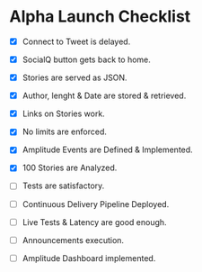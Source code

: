 # Alpha Launch Checklist

- [X] Connect to Tweet is delayed.
- [X] SocialQ button gets back to home.

- [X] Stories are served as JSON.
- [X] Author, lenght & Date are stored & retrieved.
- [X] Links on Stories work.

- [X] No limits are enforced.
- [X] Amplitude Events are Defined & Implemented.
- [X] 100 Stories are Analyzed.

- [ ] Tests are satisfactory.
- [ ] Continuous Delivery Pipeline Deployed.
- [ ] Live Tests & Latency are good enough. 
- [ ] Announcements execution.
- [ ] Amplitude Dashboard implemented.
